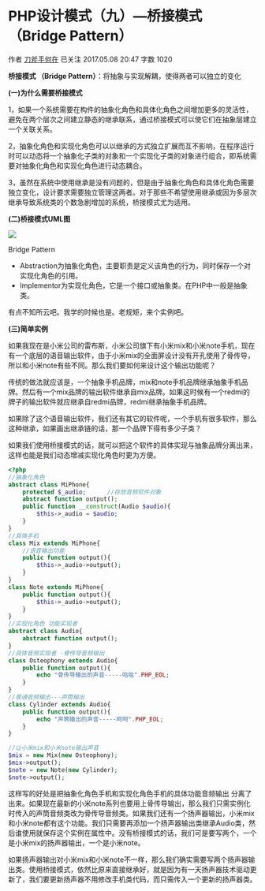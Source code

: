 # PHP设计模式（九）—桥接模式（Bridge Pattern）

作者  [刀斧手何在][0] 已关注 2017.05.08 20:47  字数 1020  

**桥接模式 （Bridge Pattern）**：将抽象与实现解耦，使得两者可以独立的变化

**(一)为什么需要桥接模式**

1，如果一个系统需要在构件的抽象化角色和具体化角色之间增加更多的灵活性，避免在两个层次之间建立静态的继承联系，通过桥接模式可以使它们在抽象层建立一个关联关系。

2，抽象化角色和实现化角色可以以继承的方式独立扩展而互不影响，在程序运行时可以动态将一个抽象化子类的对象和一个实现化子类的对象进行组合，即系统需要对抽象化角色和实现化角色进行动态耦合。

3，虽然在系统中使用继承是没有问题的，但是由于抽象化角色和具体化角色需要独立变化，设计要求需要独立管理这两者。对于那些不希望使用继承或因为多层次继承导致系统类的个数急剧增加的系统，桥接模式尤为适用。

**(二)桥接模式UML图**

![][1]



Bridge Pattern

* Abstraction为抽象化角色，主要职责是定义该角色的行为，同时保存一个对实现化角色的引用。
* Implementor为实现化角色，它是一个接口或抽象类。在PHP中一般是抽象类。

有点不知所云吧。我学的时候也是。老规矩，来个实例吧。

**(三)简单实例**

如果我现在是小米公司的雷布斯，小米公司旗下有小米mix和小米note手机，现在有一个底层的语音输出软件，由于小米mix的全面屏设计没有开孔使用了骨传导，所以和小米note有些不同。那么我们要如何来设计这个输出功能呢？

传统的做法就应该是，一个抽象手机品牌，mix和note手机品牌继承抽象手机品牌。然后有一个mix品牌的输出软件继承自mix品牌。如果这时候有一个redmi的牌子的输出软件就应继承自redmi品牌，redmi继承抽象手机品牌。

如果除了这个语音输出软件，我们还有其它的软件呢，一个手机有很多软件，那么这种继承，如果画出继承链的话，那一个品牌下得有多少子类？

如果我们使用桥接模式的话，就可以把这个软件的具体实现与抽象品牌分离出来，这样也能是我们动态增减实现化角色时更为方便。

```php
<?php
//抽象化角色
abstract class MiPhone{
    protected $_audio;      //存放音频软件对象
    abstract function output();
    public function __construct(Audio $audio){
        $this->_audio = $audio;
    }
}
//具体手机
class Mix extends MiPhone{
    //语音输出功能
    public function output(){
        $this->_audio->output();
    }
}
class Note extends MiPhone{
    public function output(){
        $this->_audio->output();
    }
}
//实现化角色 功能实现者
abstract class Audio{
    abstract function output();
}
//具体音频实现者 -骨传导音频输出
class Osteophony extends Audio{
    public function output(){
        echo "骨传导输出的声音-----哈哈".PHP_EOL;
    }
}
//普通音频输出---声筒输出
class Cylinder extends Audio{
    public function output(){
        echo "声筒输出的声音-----呵呵".PHP_EOL;
    }
}

//让小米mix和小米note输出声音
$mix = new Mix(new Osteophony);
$mix->output();
$note = new Note(new Cylinder);
$note->output();
```
这样写的好处是把抽象化角色手机和实现化角色手机的具体功能音频输出 分离了出来。如果现在最新的小米note系列也要用上骨传导输出，那么我们只需实例化时传入的声筒音频类改为骨传导音频类。如果我们还有一个扬声器输出，小米mix和小米note都有这个功能。我们只需要再添加一个扬声器输出类继承Audio类，然后谁使用就保存这个实例在属性中。没有桥接模式的话，我们可是要写两个，一个是小米mix的扬声器输出，一个是小米note。

如果扬声器输出对小米mix和小米note不一样，那么我们确实需要写两个扬声器输出类。使用桥接模式，依然比原来直接继承好，就是因为有一天扬声器技术驱动更新了，我们要更新扬声器不用修改手机类代码，而只需传入一个更新的扬声器类。

[0]: http://www.jianshu.com/u/29417b7766fe
[1]: ./img/5261067-547b3ef6db4db7e3.png